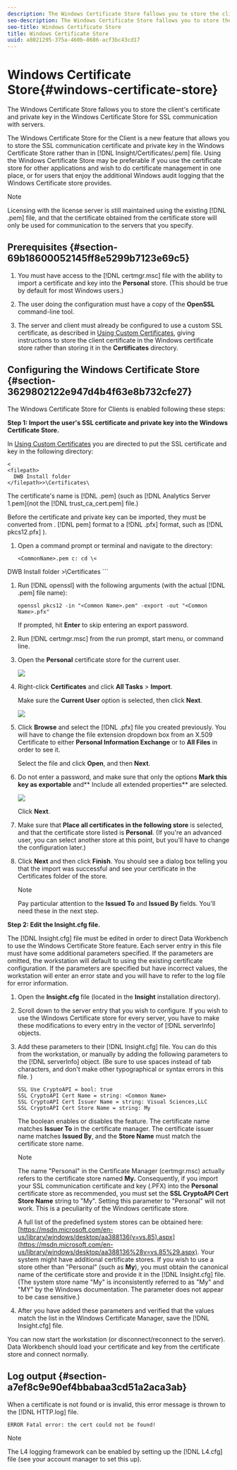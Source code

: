 ```yaml
---
description: The Windows Certificate Store fallows you to store the client's certificate and private key in the Windows Certificate Store for SSL communication with servers.
seo-description: The Windows Certificate Store fallows you to store the client's certificate and private key in the Windows Certificate Store for SSL communication with servers.
seo-title: Windows Certificate Store
title: Windows Certificate Store
uuid: a8021295-375a-460b-8686-acf3bc43cd17
---
```


# Windows Certificate Store{#windows-certificate-store}

The Windows Certificate Store fallows you to store the client's certificate and private key in the Windows Certificate Store for SSL communication with servers.

The Windows Certificate Store for the Client is a new feature that allows you to store the SSL communication certificate and private key in the Windows Certificate Store rather than in [!DNL Insight/Certificates/<CertName>.pem] file. Using the Windows Certificate Store may be preferable if you use the certificate store for other applications and wish to do certificate management in one place, or for users that enjoy the additional Windows audit logging that the Windows Certificate store provides.

>[!NOTE]
>
>Licensing with the license server is still maintained using the existing [!DNL <Common Name>.pem] file, and that the certificate obtained from the certificate store will only be used for communication to the servers that you specify.

## Prerequisites {#section-69b18600052145ff8e5299b7123e69c5}

1. You must have access to the [!DNL certmgr.msc] file with the ability to import a certificate and key into the **Personal** store. (This should be true by default for most Windows users.) 

1. The user doing the configuration must have a copy of the **OpenSSL** command-line tool. 
1. The server and client must already be configured to use a custom SSL certificate, as described in [Using Custom Certificates](../../../../../home/c-inst-svr/c-install-ins-svr/t-install-proc-inst-svr-dpu/c-dnld-dgtl-cert/using-custom-certificates-dwb.md#concept-ee6a9b5015f84a0ba64a11428b0a72dd), giving instructions to store the client certificate in the Windows certificate store rather than storing it in the **Certificates** directory.

## Configuring the Windows Certificate Store {#section-3629802122e947d4b4f63e8b732cfe27}

The Windows Certificate Store for Clients is enabled following these steps:

**Step 1: Import the user's SSL certificate and private key into the Windows Certificate Store.**

In [Using Custom Certificates](../../../../../home/c-inst-svr/c-install-ins-svr/t-install-proc-inst-svr-dpu/c-dnld-dgtl-cert/using-custom-certificates-dwb.md#concept-ee6a9b5015f84a0ba64a11428b0a72dd) you are directed to put the SSL certificate and key in the following directory: 

```
< 
<filepath>
  DWB Install folder 
</filepath>>\Certificates\
```

The certificate's name is [!DNL <Common Name>.pem] (such as [!DNL Analytics Server 1.pem](not the [!DNL trust_ca_cert.pem] file.)

Before the certificate and private key can be imported, they must be converted from . [!DNL pem] format to a [!DNL .pfx] format, such as [!DNL pkcs12.pfx] ).

1. Open a command prompt or terminal and navigate to the directory: 

   ```
   <CommonName>.pem c: cd \< 
<filepath>
  DWB Install folder 
</filepath>>\Certificates
   ```

1. Run [!DNL openssl] with the following arguments (with the actual [!DNL .pem] file name): 

   ```
   openssl pkcs12 -in "<Common Name>.pem" -export -out "<Common Name>.pfx"
   ```

   If prompted, hit **Enter** to skip entering an export password. 

1. Run [!DNL certmgr.msc] from the run prompt, start menu, or command line. 
1. Open the **Personal** certificate store for the current user.

   ![](assets/6_5_crypto_api_0.png)

1. Right-click **Certificates** and click **All Tasks** > **Import**.

   Make sure the **Current User** option is selected, then click **Next**.

   ![](assets/6_5_crypto_api_4.png)

1. Click **Browse** and select the [!DNL <CommonName>.pfx] file you created previously. You will have to change the file extension dropdown box from an X.509 Certificate to either **Personal Information Exchange** or to **All Files** in order to see it.

   Select the file and click **Open**, and then **Next**. 

1. Do not enter a password, and make sure that only the options **Mark this key as exportable** and** Include all extended properties** are selected.

   ![](assets/6_5_crypto_api_3.png)

   Click **Next**. 

1. Make sure that **Place all certificates in the following store** is selected, and that the certificate store listed is **Personal**. (If you're an advanced user, you can select another store at this point, but you'll have to change the configuration later.) 

1. Click **Next** and then click **Finish**. You should see a dialog box telling you that the import was successful and see your certificate in the Certificates folder of the store. 

   >[!NOTE]
   >
   >Pay particular attention to the **Issued To** and **Issued By** fields. You'll need these in the next step.

**Step 2: Edit the Insight.cfg file.**

The [!DNL Insight.cfg] file must be edited in order to direct Data Workbench to use the Windows Certificate Store feature. Each server entry in this file must have some additional parameters specified. If the parameters are omitted, the workstation will default to using the existing certificate configuration. If the parameters are specified but have incorrect values, the workstation will enter an error state and you will have to refer to the log file for error information.

1. Open the **Insight.cfg** file (located in the **Insight** installation directory). 

1. Scroll down to the server entry that you wish to configure. If you wish to use the Windows Certificate store for every server, you have to make these modifications to every entry in the vector of [!DNL serverInfo] objects. 
1. Add these parameters to their [!DNL Insight.cfg] file. You can do this from the workstation, or manually by adding the following parameters to the [!DNL serverInfo] object. (Be sure to use spaces instead of tab characters, and don't make other typographical or syntax errors in this file. ) 

   ```
   SSL Use CryptoAPI = bool: true  
   SSL CryptoAPI Cert Name = string: <Common Name>  
   SSL CryptoAPI Cert Issuer Name = string: Visual Sciences,LLC  
   SSL CryptoAPI Cert Store Name = string: My 
   ```

   The boolean enables or disables the feature. The certificate name matches **Issuer To** in the certificate manager. The certificate issuer name matches **Issued By**, and the **Store Name** must match the certificate store name. 

   >[!NOTE]
   >
   >The name "Personal" in the Certificate Manager (certmgr.msc) actually refers to the certificate store named **My.** Consequently, if you import your SSL communication certificate and key (.PFX) into the **Personal** certificate store as recommended, you must set the **SSL CryptoAPI Cert Store Name** string to "My". Setting this parameter to "Personal" will not work. This is a peculiarity of the Windows certificate store.

   A full list of the predefined system stores can be obtained here: [https://msdn.microsoft.com/en-us/library/windows/desktop/aa388136(v=vs.85).aspx](https://msdn.microsoft.com/en-us/library/windows/desktop/aa388136%28v=vs.85%29.aspx). Your system might have additional certificate stores. If you wish to use a store other than "Personal" (such as **My**), you must obtain the canonical name of the certificate store and provide it in the [!DNL Insight.cfg] file. (The system store name "My" is inconsistently referred to as "My" and "MY" by the Windows documentation. The parameter does not appear to be case sensitive.) 

1. After you have added these parameters and verified that the values match the list in the Windows Certificate Manager, save the [!DNL Insight.cfg] file.

You can now start the workstation (or disconnect/reconnect to the server). Data Workbench should load your certificate and key from the certificate store and connect normally.

## Log output {#section-a7ef8c9e90ef4bbabaa3cd51a2aca3ab}

When a certificate is not found or is invalid, this error message is thrown to the [!DNL HTTP.log] file.

```
ERROR Fatal error: the cert could not be found!
```

>[!NOTE]
>
>The L4 logging framework can be enabled by setting up the [!DNL L4.cfg] file (see your account manager to set this up).

